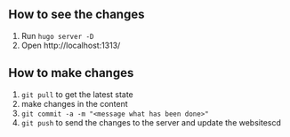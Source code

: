 ## How to see the changes

1. Run `hugo server -D`
1. Open http://localhost:1313/

## How to make changes
1. `git pull` to get the latest state
1. make changes in the content
1. `git commit -a -m "<message what has been done>"`
1. `git push` to send the changes to the server and update the websitescd